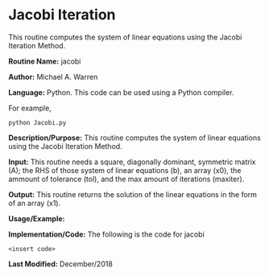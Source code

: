 # Jacobi Iteration
This routine computes the system of linear equations using the Jacobi Iteration Method.

**Routine Name:**           jacobi

**Author:** Michael A. Warren

**Language:** Python. This code can be used using a Python compiler.

For example,

    python Jacobi.py

**Description/Purpose:** This routine computes the system of linear equations using the Jacobi Iteration Method. 

**Input:** This routine needs a square, diagonally dominant, symmetric matrix (A); the RHS of those system of linear equations (b), an array (x0), the ammount of tolerance (tol), and the max amount of iterations (maxiter).

**Output:** This routine returns the solution of the linear equations in the form of an array (x1).

**Usage/Example:**

<basic example>
<give the output of the exampled input, if needed>
<how to interpret the output>

**Implementation/Code:** The following is the code for jacobi

    <insert code>

**Last Modified:** December/2018
